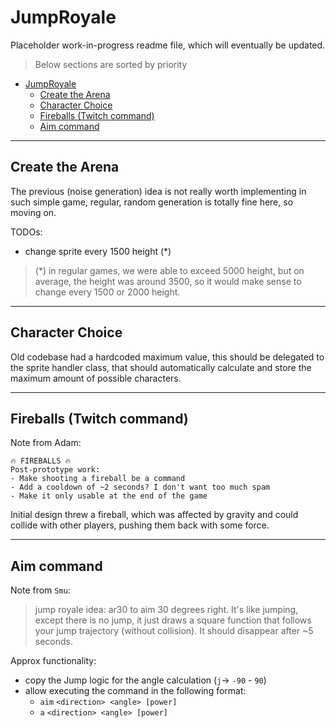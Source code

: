 # JumpRoyale

Placeholder work-in-progress readme file, which will eventually be updated.

> Below sections are sorted by priority

-   [JumpRoyale](#jumproyale)
    -   [Create the Arena](#create-the-arena)
    -   [Character Choice](#character-choice)
    -   [Fireballs (Twitch command)](#fireballs-twitch-command)
    -   [Aim command](#aim-command)

---

## Create the Arena

The previous (noise generation) idea is not really worth implementing in such simple game, regular, random generation is totally fine here, so moving on.

TODOs:

-   change sprite every 1500 height (*)

> (*) in regular games, we were able to exceed 5000 height, but on average, the height was around 3500, so it would make sense to change every 1500 or 2000 height.
---

## Character Choice

Old codebase had a hardcoded maximum value, this should be delegated to the sprite handler class, that should automatically calculate and store the maximum amount of possible characters.

---

## Fireballs (Twitch command)

Note from Adam:

```plaintext
🔥 FIREBALLS 🔥
Post-prototype work:
- Make shooting a fireball be a command
- Add a cooldown of ~2 seconds? I don't want too much spam
- Make it only usable at the end of the game
```

Initial design threw a fireball, which was affected by gravity and could collide with other players, pushing them back with some force.

---

## Aim command

Note from `Smu`:

> jump royale idea: ar30 to aim 30 degrees right. It's like jumping, except there is no jump, it just draws a square function that follows your jump trajectory (without collision). It should disappear after ~5 seconds.

Approx functionality:

-   copy the Jump logic for the angle calculation (`j`-> `-90` - `90`)
-   allow executing the command in the following format:
    -   `aim` `<direction> <angle> [power]`
    -   `a` `<direction> <angle> [power]`
